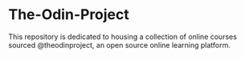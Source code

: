# The-Odin-Project
This repository is dedicated to housing a collection of online courses sourced @theodinproject, an open source online learning platform.
